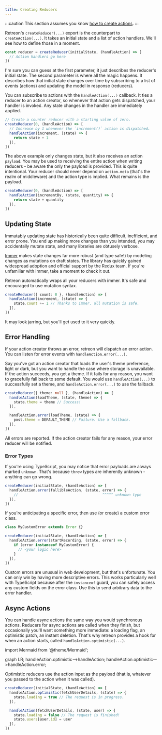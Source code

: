 ```yaml
---
title: Creating Reducers
---
```

:::caution
This section assumes you know [how to create actions](creating-actions).
:::

Retreon's `createReducer(...)` export is the counterpart to `createAction(...)`. It takes an initial state and a list of action handlers. We'll see how to define those in a moment.

```ts
const reducer = createReducer(initialState, (handleAction) => [
  // Action handlers go here
])
```

I'm sure you can guess at the first parameter, it just describes the reducer's initial state. The second parameter is where all the magic happens. It describes how that initial state changes over time by subscribing to a list of events (actions) and updating the model in response (reducers).

You can subscribe to actions with the `handleAction(...)` callback. It ties a reducer to an action creator, so whenever that action gets dispatched, your handler is invoked. Any state changes in the handler are immediately applied.

```ts
// Create a counter reducer with a starting value of zero.
createReducer(0, (handleAction) => [
  // Increase by 1 whenever the `increment()` action is dispatched.
  handleAction(increment, (state) => {
    return state + 1
  }),
])
```

The above example only changes state, but it also receives an action `payload`. You may be used to receiving the entire action when writing reducers - be aware the only the payload is provided. This is quite intentional. Your reducer should never depend on `action.meta` (that's the realm of middleware) and the action type is implied. What remains is the payload.

```ts
createReducer(0, (handleAction) => [
  handleAction(incrementBy, (state, quantity) => {
    return state + quantity
  }),
])
```

## Updating State
Immutably updating state has historically been quite difficult, inefficient, and error prone. You end up making more changes than you intended, you may accidentally mutate state, and many libraries are obtusely verbose.

[Immer](https://github.com/immerjs/immer/) makes state changes far more robust (and type safe!) by modeling changes as mutations on draft states. The library has quickly gained widespread adoption and official support by the Redux team. If you're unfamiliar with immer, take a moment to check it out.

Retreon automatically wraps all your reducers with immer. It's safe and encouraged to use mutation syntax.

```ts
createReducer({ count: 0 }, (handleAction) => [
  handleAction(increment, (state) => {
    state.count += 1 // Thanks to immer, all mutation is safe.
  }),
])
```

It may look jarring, but you'll get used to it very quickly.

## Error Handling
If your action creator throws an error, retreon will dispatch an error action. You can listen for error events with `handleAction.error(...)`.

Say you've got an action creator that loads the user's theme preference, light or dark, but you want to handle the case where storage is unavailable. If the action succeeds, you get a theme. If it fails for any reason, you want to gracefully fall back to some default. You would use `handleAction(...)` to successfully set a theme, and `handleAction.error(...)` to use the fallback.

```ts
createReducer({ theme: null }, (handleAction) => [
  handleAction(loadTheme, (state, theme) => {
    state.theme = theme // Success!
  }),

  handleAction.error(loadTheme, (state) => {
    post.theme = DEFAULT_THEME // Failure. Use a fallback.
  }),
])
```

All errors are reported. If the action creator fails for any reason, your error reducer will be notified.

### Error Types
If you're using TypeScript, you may notice that error payloads are always marked `unknown`. That's because `throw` types are inherently unknown - anything can go wrong.

```ts
createReducer(initialState, (handleAction) => [
  handleAction.error(fallibleAction, (state, error) => {
    //                                       ^^^^^ unknown type
  }),
])
```

If you're anticipating a specific error, then use (or create) a custom error class.

```ts
class MyCustomError extends Error {}

createReducer(initialState, (handleAction) => [
  handleAction.error(startRecording, (state, error) => {
    if (error instanceof MyCustomError) {
      // <your logic here>
    }
  }),
])
```

Custom errors are unusual in web development, but that's unfortunate. You can only win by having more descriptive errors. This works particularly well with TypeScript because after the `instanceof` guard, you can safely access any custom fields on the error class. Use this to send arbitrary data to the error handler.

## Async Actions
You can handle async actions the same way you would synchronous actions. Reducers for async actions are called when they finish, but occasionally you'll want something more immediate: a loading flag, an optimistic patch, an instant deletion. That's why retreon provides a hook for when an action starts, called `handleAction.optimistic(...)`.

import Mermaid from '@theme/Mermaid';

<Mermaid>
graph LR;
    handleAction.optimistic-->handleAction;
    handleAction.optimistic-->handleAction.error;
</Mermaid>

Optimistic reducers use the action input as the payload (that is, whatever you passed to the action when it was called).

```ts
createReducer(initialState, (handleAction) => [
  handleAction.optimistic(fetchUserDetails, (state) => {
    state.loading = true // The request is in progress.
  }),

  handleAction(fetchUserDetails, (state, user) => {
    state.loading = false // The request is finished!
    state.users[user.id] = user
  }),
])
```
